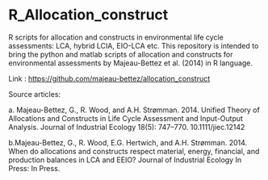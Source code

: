 # R_Allocation_construct
R scripts for allocation and constructs in environmental life cycle assessments: LCA, hybrid LCIA, EIO-LCA etc.
This repository is intended to bring the python and matlab scripts of allocation and constructs 
for environmental assessments by Majeau-Bettez et al. (2014) in R language.

Link : https://github.com/majeau-bettez/allocation_construct

Source articles:

a. Majeau-Bettez, G., R. Wood, and A.H. Strømman. 2014. Unified Theory of Allocations and Constructs in Life Cycle Assessment 
and Input-Output Analysis. Journal of Industrial Ecology 18(5): 747–770. 10.1111/jiec.12142

b.Majeau-Bettez, G., R. Wood, E.G. Hertwich, and A.H. Strømman. 2014. When do allocations and constructs respect material,
energy, financial, and production balances in LCA and EEIO? Journal of Industrial Ecology In Press: In Press.


